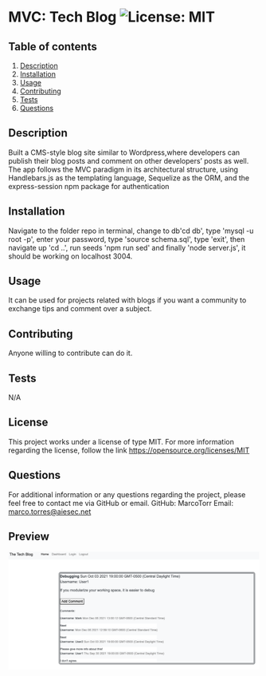 # MVC: Tech Blog    ![License: MIT](https://img.shields.io/badge/License-MIT-yellow.svg)

  ## Table of contents
  1. [Description](#description)
  2. [Installation](#installation)
  3. [Usage](#usage)
  4. [Contributing](#contributing)
  5. [Tests](#tests)
  6. [Questions](#questions)

  ## Description 

  Built a CMS-style blog site similar to Wordpress,where developers can publish their blog posts and comment on other developers’ posts as well. The app follows the MVC paradigm in its architectural structure, using Handlebars.js as the templating language, Sequelize as the ORM, and the express-session npm package for authentication

  ## Installation 

  Navigate to the folder repo in terminal, change to db'cd db', type 'mysql -u root -p', enter your password, type 'source schema.sql', type 'exit', then navigate up 'cd ..', run seeds 'npm run sed' and finally 'node server.js', it should be working on localhost 3004.

  ## Usage 

  It can be used for projects related with blogs if you want a community to exchange tips and comment over a subject.


  ## Contributing 

  Anyone willing to contribute can do it.

  ## Tests 

  N/A

  ## License

  This project works under a license of type MIT. For more information regarding the license, follow the link https://opensource.org/licenses/MIT

  ## Questions 

  For additional information or any questions regarding the project, please feel free to contact me via GitHub or email.
  GitHub: MarcoTorr
  Email: marco.torres@aiesec.net

  ## Preview

  <img src="./assets/TechBlog.png">